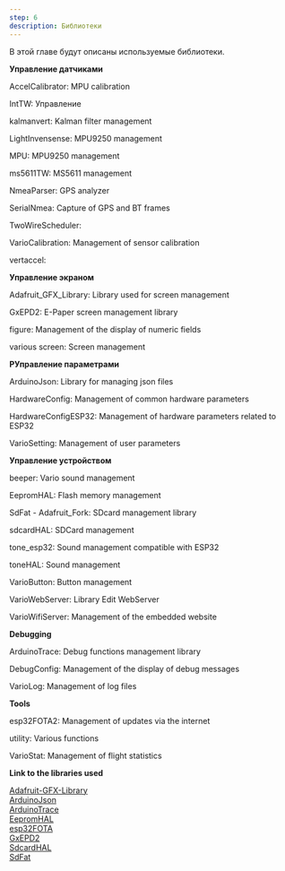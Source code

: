 ```yaml
---
step: 6
description: Библиотеки
---
```


В этой главе будут описаны используемые библиотеки.

**Управление датчиками**

AccelCalibrator: MPU calibration

IntTW: Управление

kalmanvert: Kalman filter management

LightInvensense: MPU9250 management

MPU: MPU9250 management

ms5611TW: MS5611 management

NmeaParser: GPS analyzer

SerialNmea: Capture of GPS and BT frames

TwoWireScheduler:

VarioCalibration: Management of sensor calibration

vertaccel:

**Управление экраном**

Adafruit_GFX_Library: Library used for screen management

GxEPD2: E-Paper screen management library

figure: Management of the display of numeric fields

various screen: Screen management

**PУправление параметрами**

ArduinoJson: Library for managing json files

HardwareConfig: Management of common hardware parameters

HardwareConfigESP32: Management of hardware parameters related to ESP32

VarioSetting: Management of user parameters

**Управление устройством**

beeper: Vario sound management

EepromHAL: Flash memory management

SdFat _-_ Adafruit_Fork: SDcard management library

sdcardHAL: SDCard management

tone_esp32: Sound management compatible with ESP32

toneHAL: Sound management

VarioButton: Button management

VarioWebServer: Library Edit WebServer

VarioWifiServer: Management of the embedded website

**Debugging**

ArduinoTrace: Debug functions management library

DebugConfig: Management of the display of debug messages

VarioLog: Management of log files

**Tools**

esp32FOTA2: Management of updates via the internet

utility: Various functions

VarioStat: Management of flight statistics

**Link to the libraries used** 

[Adafruit-GFX-Library](https://github.com/adafruit/Adafruit-GFX-Library/)            
[ArduinoJson](https://github.com/bblanchon/ArduinoJson)      
[ArduinoTrace](https://github.com/bblanchon/ArduinoTrace)       
[EepromHAL](https://github.com/jpg63/EepromHAL)      
[esp32FOTA](https://github.com/chrisjoyce911/esp32FOTA)        
[GxEPD2](https://github.com/ZinggJM/GxEPD2)       
[SdcardHAL](https://github.com/jpg63/SdcardHAL)          
[SdFat](https://github.com/adafruit/SdFat)       
  
